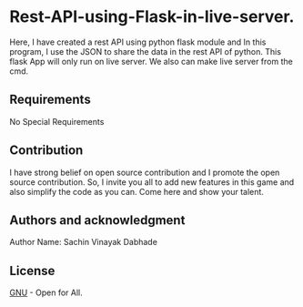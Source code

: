 # Rest-API-using-Flask-in-live-server.
Here, I have created a rest API using python flask module and In this program, I use the JSON to share the data in the rest API of python. This flask App will only run on live server. We also can make live server from the cmd.
## Requirements
No Special Requirements

## Contribution
I have strong belief on open source contribution and I promote the open source contribution. So, I invite you all to add new features in this game and also simplify the code as you can. Come here and show your talent.

## Authors and acknowledgment
Author Name: Sachin Vinayak Dabhade

## License
[GNU](https://choosealicense.com/licenses/gpl-3.0/) - Open for All.
